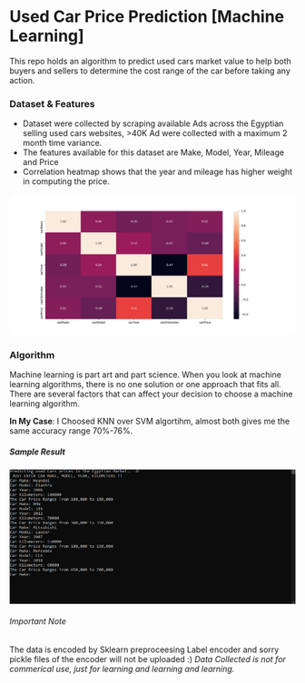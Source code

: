 # Used Car Price Prediction [**Machine Learning**]
This repo holds an algorithm to predict used cars market value to help both buyers and sellers to determine the cost range of the car before taking any action.
### Dataset & Features
 - Dataset were collected by scraping available Ads across the Egyptian selling used cars websites, >40K Ad were collected with a maximum 2 month time variance.
 - The features available for this dataset are Make, Model, Year, Mileage and Price
 - Correlation heatmap shows that the year and mileage has higher weight in computing the price.
 
![alt text](https://github.com/shadylhawary/Predicting-Used-Cars-Prices/blob/master/image.png?raw=true)

### Algorithm

Machine learning is part art and part science. When you look at machine learning algorithms, there is no one solution or one approach that fits all. There are several factors that can affect your decision to choose a machine learning algorithm.

**In My Case**: I Choosed KNN over SVM algortihm, almost both gives me the same accuracy range 70%-76%.
##### Sample Result
![alt text](https://github.com/shadylhawary/Predicting-Used-Cars-Prices/blob/master/image2.PNG?raw=true)

###### Important Note
The data is encoded by Sklearn preproceesing Label encoder and sorry pickle files of the encoder will not be uploaded :)
*Data Collected is not for commerical use, just for learning and learning and learning.*